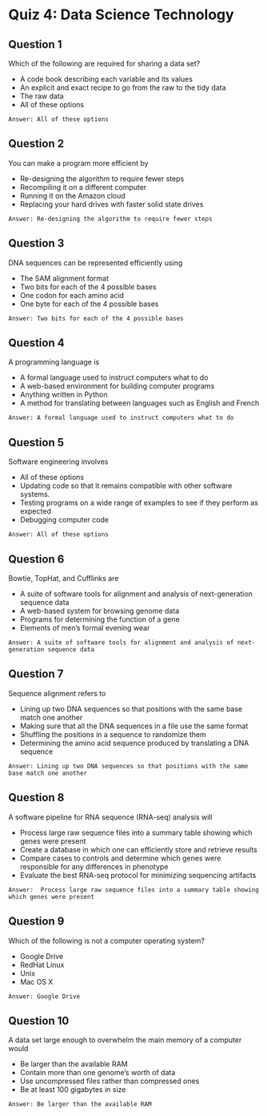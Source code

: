 # Quiz 4: Data Science Technology

## Question 1
Which of the following are required for sharing a data set?
* A code book describing each variable and its values
* An explicit and exact recipe to go from the raw to the tidy data
* The raw data
* All of these options
```
Answer: All of these options
```

## Question 2
You can make a program more efficient by
* Re-designing the algorithm to require fewer steps
* Recompiling it on a different computer
* Running it on the Amazon cloud
* Replacing your hard drives with faster solid state drives
```
Answer: Re-designing the algorithm to require fewer steps
```

## Question 3
DNA sequences can be represented efficiently using
* The SAM alignment format
* Two bits for each of the 4 possible bases
* One codon for each amino acid
* One byte for each of the 4 possible bases
```
Answer: Two bits for each of the 4 possible bases
```

## Question 4
A programming language is
* A formal language used to instruct computers what to do
* A web-based environment for building computer programs
* Anything written in Python
* A method for translating between languages such as English and French
```
Answer: A formal language used to instruct computers what to do
```

## Question 5
Software engineering involves
* All of these options
* Updating code so that it remains compatible with other software systems.
* Testing programs on a wide range of examples to see if they perform as expected
* Debugging computer code
```
Answer: All of these options
```

## Question 6
Bowtie, TopHat, and Cufflinks are
* A suite of software tools for alignment and analysis of next-generation sequence data
* A web-based system for browsing genome data
* Programs for determining the function of a gene
* Elements of men’s formal evening wear
```
Answer: A suite of software tools for alignment and analysis of next-generation sequence data
```


## Question 7
Sequence alignment refers to
* Lining up two DNA sequences so that positions with the same base match one another
* Making sure that all the DNA sequences in a file use the same format
* Shuffling the positions in a sequence to randomize them
* Determining the amino acid sequence produced by translating a DNA sequence
```
Answer: Lining up two DNA sequences so that positions with the same base match one another
```


## Question 8
A software pipeline for RNA sequence (RNA-seq) analysis will
* Process large raw sequence files into a summary table showing which genes were present
* Create a database in which one can efficiently store and retrieve results
* Compare cases to controls and determine which genes were responsible for any differences in phenotype
* Evaluate the best RNA-seq protocol for minimizing sequencing artifacts
```
Answer:  Process large raw sequence files into a summary table showing which genes were present
```

## Question 9
Which of the following is not a computer operating system?
* Google Drive
* RedHat Linux
* Unix
* Mac OS X
```
Answer: Google Drive
```

## Question 10
A data set large enough to overwhelm the main memory of a computer would
* Be larger than the available RAM
* Contain more than one genome’s worth of data
* Use uncompressed files rather than compressed ones
* Be at least 100 gigabytes in size
```
Answer: Be larger than the available RAM
```
